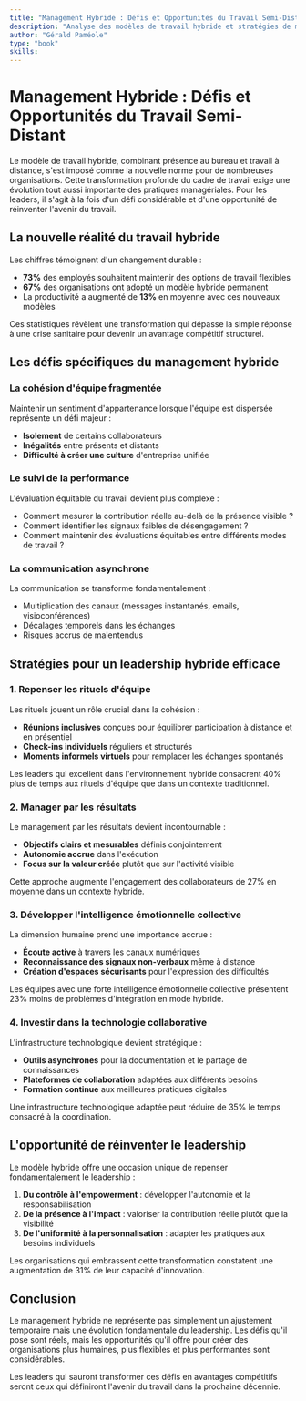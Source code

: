 ```yaml
---
title: "Management Hybride : Défis et Opportunités du Travail Semi-Distant"
description: "Analyse des modèles de travail hybride et stratégies de management pour maintenir cohésion d"équipe et performance dans un contexte de travail partiellement à distance."
author: "Gérald Paméole"
type: "book"
skills: 
---
```


# Management Hybride : Défis et Opportunités du Travail Semi-Distant

Le modèle de travail hybride, combinant présence au bureau et travail à distance, s'est imposé comme la nouvelle norme pour de nombreuses organisations. Cette transformation profonde du cadre de travail exige une évolution tout aussi importante des pratiques managériales. Pour les leaders, il s'agit à la fois d'un défi considérable et d'une opportunité de réinventer l'avenir du travail.

## La nouvelle réalité du travail hybride

Les chiffres témoignent d'un changement durable :

- **73%** des employés souhaitent maintenir des options de travail flexibles
- **67%** des organisations ont adopté un modèle hybride permanent
- La productivité a augmenté de **13%** en moyenne avec ces nouveaux modèles

Ces statistiques révèlent une transformation qui dépasse la simple réponse à une crise sanitaire pour devenir un avantage compétitif structurel.

## Les défis spécifiques du management hybride

### La cohésion d'équipe fragmentée

Maintenir un sentiment d'appartenance lorsque l'équipe est dispersée représente un défi majeur :

- **Isolement** de certains collaborateurs
- **Inégalités** entre présents et distants
- **Difficulté à créer une culture** d'entreprise unifiée

### Le suivi de la performance

L'évaluation équitable du travail devient plus complexe :

- Comment mesurer la contribution réelle au-delà de la présence visible ?
- Comment identifier les signaux faibles de désengagement ?
- Comment maintenir des évaluations équitables entre différents modes de travail ?

### La communication asynchrone

La communication se transforme fondamentalement :

- Multiplication des canaux (messages instantanés, emails, visioconférences)
- Décalages temporels dans les échanges
- Risques accrus de malentendus

## Stratégies pour un leadership hybride efficace

### 1. Repenser les rituels d'équipe

Les rituels jouent un rôle crucial dans la cohésion :

- **Réunions inclusives** conçues pour équilibrer participation à distance et en présentiel
- **Check-ins individuels** réguliers et structurés
- **Moments informels virtuels** pour remplacer les échanges spontanés

Les leaders qui excellent dans l'environnement hybride consacrent 40% plus de temps aux rituels d'équipe que dans un contexte traditionnel.

### 2. Manager par les résultats

Le management par les résultats devient incontournable :

- **Objectifs clairs et mesurables** définis conjointement
- **Autonomie accrue** dans l'exécution
- **Focus sur la valeur créée** plutôt que sur l'activité visible

Cette approche augmente l'engagement des collaborateurs de 27% en moyenne dans un contexte hybride.

### 3. Développer l'intelligence émotionnelle collective

La dimension humaine prend une importance accrue :

- **Écoute active** à travers les canaux numériques
- **Reconnaissance des signaux non-verbaux** même à distance
- **Création d'espaces sécurisants** pour l'expression des difficultés

Les équipes avec une forte intelligence émotionnelle collective présentent 23% moins de problèmes d'intégration en mode hybride.

### 4. Investir dans la technologie collaborative

L'infrastructure technologique devient stratégique :

- **Outils asynchrones** pour la documentation et le partage de connaissances
- **Plateformes de collaboration** adaptées aux différents besoins
- **Formation continue** aux meilleures pratiques digitales

Une infrastructure technologique adaptée peut réduire de 35% le temps consacré à la coordination.

## L'opportunité de réinventer le leadership

Le modèle hybride offre une occasion unique de repenser fondamentalement le leadership :

1. **Du contrôle à l'empowerment** : développer l'autonomie et la responsabilisation
2. **De la présence à l'impact** : valoriser la contribution réelle plutôt que la visibilité
3. **De l'uniformité à la personnalisation** : adapter les pratiques aux besoins individuels

Les organisations qui embrassent cette transformation constatent une augmentation de 31% de leur capacité d'innovation.

## Conclusion

Le management hybride ne représente pas simplement un ajustement temporaire mais une évolution fondamentale du leadership. Les défis qu'il pose sont réels, mais les opportunités qu'il offre pour créer des organisations plus humaines, plus flexibles et plus performantes sont considérables.

Les leaders qui sauront transformer ces défis en avantages compétitifs seront ceux qui définiront l'avenir du travail dans la prochaine décennie.
